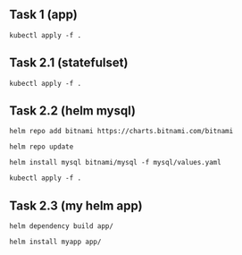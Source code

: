 ## Task 1 (app)
``kubectl apply -f .`` 

## Task 2.1 (statefulset)
``kubectl apply -f .`` 

## Task 2.2 (helm mysql)
``helm repo add bitnami https://charts.bitnami.com/bitnami``

``helm repo update``

``helm install mysql bitnami/mysql -f mysql/values.yaml``

``kubectl apply -f .``

## Task 2.3 (my helm app)

``helm dependency build app/``

``helm install myapp app/``


